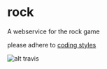 # rock
A webservice for the rock game

please adhere to [coding styles](http://dlang.org/dstyle.html)


![alt travis](https://travis-ci.org/TiberiuGal/rock.svg)
